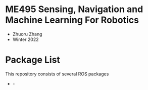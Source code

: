 # ME495 Sensing, Navigation and Machine Learning For Robotics
* Zhuoru Zhang
* Winter 2022
# Package List
This repository consists of several ROS packages
- <PACKAGE1> - <one sentence description>
